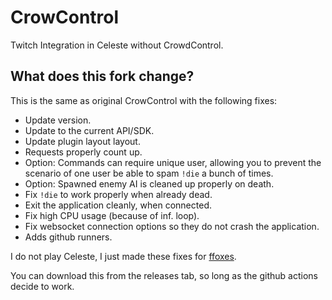 # CrowControl

Twitch Integration in Celeste without CrowdControl.

## What does this fork change?

This is the same as original CrowControl with the following fixes:

* Update version.
* Update to the current API/SDK.
* Update plugin layout layout.
* Requests properly count up.
* Option: Commands can require unique user, allowing you to prevent the scenario of one user be able to spam `!die` a bunch of times.
* Option: Spawned enemy AI is cleaned up properly on death.
* Fix `!die` to work properly when already dead.
* Exit the application cleanly, when connected.
* Fix high CPU usage (because of inf. loop).
* Fix websocket connection options so they do not crash the application.
* Adds github runners.

I do not play Celeste, I just made these fixes for [ffoxes](https://twitch.tv/ffoxes).

You can download this from the releases tab, so long as the github actions decide to work.
